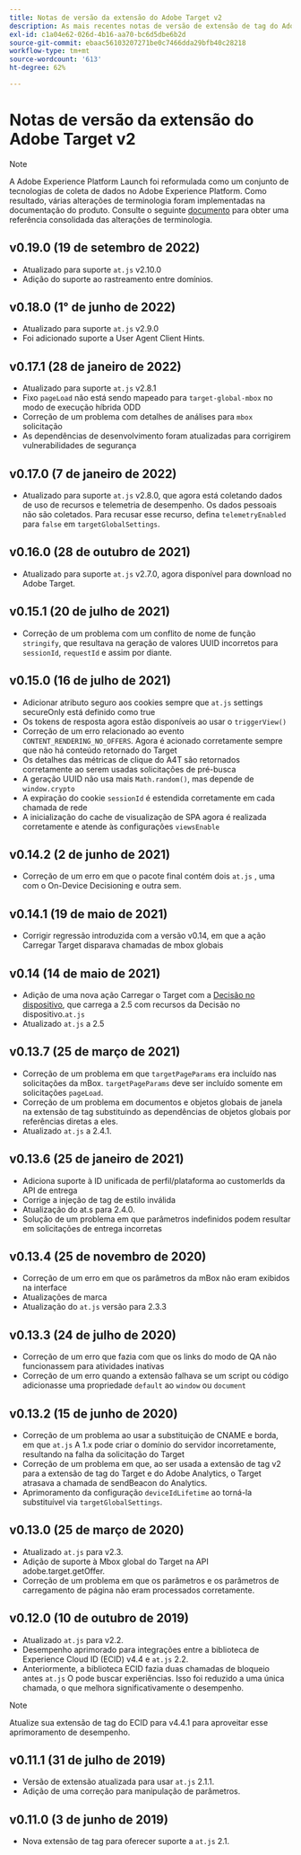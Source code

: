 ```yaml
---
title: Notas de versão da extensão do Adobe Target v2
description: As mais recentes notas de versão de extensão de tag do Adobe Target v2 na Adobe Experience Platform.
exl-id: c1a04e62-026d-4b16-aa70-bc6d5dbe6b2d
source-git-commit: ebaac56103207271be0c7466dda29bfb40c28218
workflow-type: tm+mt
source-wordcount: '613'
ht-degree: 62%

---
```


# Notas de versão da extensão do Adobe Target v2

>[!NOTE]
>
>A Adobe Experience Platform Launch foi reformulada como um conjunto de tecnologias de coleta de dados no Adobe Experience Platform. Como resultado, várias alterações de terminologia foram implementadas na documentação do produto. Consulte o seguinte [documento](../../../term-updates.md) para obter uma referência consolidada das alterações de terminologia.

## v0.19.0 (19 de setembro de 2022)

- Atualizado para suporte `at.js` v2.10.0
- Adição do suporte ao rastreamento entre domínios.

## v0.18.0 (1° de junho de 2022)

- Atualizado para suporte `at.js` v2.9.0
- Foi adicionado suporte a User Agent Client Hints.

## v0.17.1 (28 de janeiro de 2022)

- Atualizado para suporte `at.js` v2.8.1
- Fixo `pageLoad` não está sendo mapeado para `target-global-mbox` no modo de execução híbrida ODD
- Correção de um problema com detalhes de análises para `mbox` solicitação
- As dependências de desenvolvimento foram atualizadas para corrigirem vulnerabilidades de segurança

## v0.17.0 (7 de janeiro de 2022)

- Atualizado para suporte `at.js` v2.8.0, que agora está coletando dados de uso de recursos e telemetria de desempenho.  Os dados pessoais não são coletados. Para recusar esse recurso, defina `telemetryEnabled` para `false` em `targetGlobalSettings`.

## v0.16.0 (28 de outubro de 2021)

- Atualizado para suporte `at.js` v2.7.0, agora disponível para download no Adobe Target.

## v0.15.1 (20 de julho de 2021)

- Correção de um problema com um conflito de nome de função `stringify`, que resultava na geração de valores UUID incorretos para `sessionId`, `requestId` e assim por diante.

## v0.15.0 (16 de julho de 2021)

- Adicionar atributo seguro aos cookies sempre que `at.js` settings secureOnly está definido como true
- Os tokens de resposta agora estão disponíveis ao usar o `triggerView()`
- Correção de um erro relacionado ao evento `CONTENT_RENDERING_NO_OFFERS`. Agora é acionado corretamente sempre que não há conteúdo retornado do Target
- Os detalhes das métricas de clique do A4T são retornados corretamente ao serem usadas solicitações de pré-busca
- A geração UUID não usa mais `Math.random()`, mas depende de `window.crypto`
- A expiração do cookie `sessionId` é estendida corretamente em cada chamada de rede
- A inicialização do cache de visualização de SPA agora é realizada corretamente e atende às configurações `viewsEnable`

## v0.14.2 (2 de junho de 2021)

- Correção de um erro em que o pacote final contém dois `at.js` , uma com o On-Device Decisioning e outra sem.

## v0.14.1 (19 de maio de 2021)

- Corrigir regressão introduzida com a versão v0.14, em que a ação Carregar Target disparava chamadas de mbox globais

## v0.14 (14 de maio de 2021)

- Adição de uma nova ação Carregar o Target com a [Decisão no dispositivo](./overview.md#load-target-with-on-device-decisioning), que carrega a 2.5 com recursos da Decisão no dispositivo.`at.js`
- Atualizado `at.js` a 2.5


## v0.13.7 (25 de março de 2021)

- Correção de um problema em que `targetPageParams` era incluído nas solicitações da mBox. `targetPageParams` deve ser incluído somente em solicitações `pageLoad`.
- Correção de um problema em documentos e objetos globais de janela na extensão de tag substituindo as dependências de objetos globais por referências diretas a eles.
- Atualizado `at.js` a 2.4.1.

## v0.13.6 (25 de janeiro de 2021)

- Adiciona suporte à ID unificada de perfil/plataforma ao customerIds da API de entrega
- Corrige a injeção de tag de estilo inválida
- Atualização do at.s para 2.4.0.
- Solução de um problema em que parâmetros indefinidos podem resultar em solicitações de entrega incorretas

## v0.13.4 (25 de novembro de 2020)

- Correção de um erro em que os parâmetros da mBox não eram exibidos na interface
- Atualizações de marca
- Atualização do `at.js` versão para 2.3.3

## v0.13.3 (24 de julho de 2020)

- Correção de um erro que fazia com que os links do modo de QA não funcionassem para atividades inativas
- Correção de um erro quando a extensão falhava se um script ou código adicionasse uma propriedade `default` ao `window` ou `document`

## v0.13.2 (15 de junho de 2020)

- Correção de um problema ao usar a substituição de CNAME e borda, em que `at.js` A 1.x pode criar o domínio do servidor incorretamente, resultando na falha da solicitação do Target
- Correção de um problema em que, ao ser usada a extensão de tag v2 para a extensão de tag do Target e do Adobe Analytics, o Target atrasava a chamada de sendBeacon do Analytics.
- Aprimoramento da configuração `deviceIdLifetime` ao torná-la substituível via `targetGlobalSettings`.

## v0.13.0 (25 de março de 2020)

- Atualizado `at.js` para v2.3.
- Adição de suporte à Mbox global do Target na API adobe.target.getOffer.
- Correção de um problema em que os parâmetros e os parâmetros de carregamento de página não eram processados corretamente.

## v0.12.0 (10 de outubro de 2019)

- Atualizado `at.js` para v2.2.
- Desempenho aprimorado para integrações entre a biblioteca de Experience Cloud ID (ECID) v4.4 e `at.js` 2.2.
- Anteriormente, a biblioteca ECID fazia duas chamadas de bloqueio antes `at.js` O pode buscar experiências. Isso foi reduzido a uma única chamada, o que melhora significativamente o desempenho.

>[!NOTE]
>Atualize sua extensão de tag do ECID para v4.4.1 para aproveitar esse aprimoramento de desempenho.

## v0.11.1 (31 de julho de 2019)

- Versão de extensão atualizada para usar `at.js` 2.1.1.
- Adição de uma correção para manipulação de parâmetros.

## v0.11.0 (3 de junho de 2019)

- Nova extensão de tag para oferecer suporte a `at.js` 2.1.
